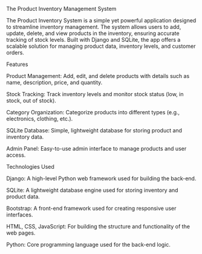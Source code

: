 The Product Inventory  Management System

The Product Inventory System is a simple yet powerful application designed to streamline inventory management. The system allows users to add, update, delete, and view products in the inventory, ensuring accurate tracking of stock levels. Built with Django and SQLite, the app offers a scalable solution for managing product data, inventory levels, and customer orders.

Features

Product Management: Add, edit, and delete products with details such as name, description, price, and quantity.

Stock Tracking: Track inventory levels and monitor stock status (low, in stock, out of stock).

Category Organization: Categorize products into different types (e.g., electronics, clothing, etc.).

SQLite Database: Simple, lightweight database for storing product and inventory data.

Admin Panel: Easy-to-use admin interface to manage products and user access.


Technologies Used

Django: A high-level Python web framework used for building the back-end.

SQLite: A lightweight database engine used for storing inventory and product data.

Bootstrap: A front-end framework used for creating responsive user interfaces.

HTML, CSS, JavaScript: For building the structure and functionality of the web pages.

Python: Core programming language used for the back-end logic.
